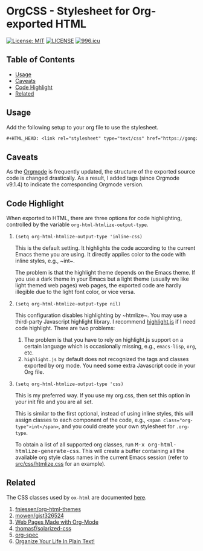 OrgCSS - Stylesheet for Org-exported HTML
=========================================

[![License: MIT](https://img.shields.io/badge/License-MIT-yellow.svg)](LICENSE.MIT) [![LICENSE](https://img.shields.io/badge/License-Anti%20996-blue.svg)](LICENSE.996ICU) [![996.icu](https://img.shields.io/badge/Link-996.icu-red.svg)](https://996.icu)

## Table of Contents

- [Usage](#usage)
- [Caveats](#caveats)
- [Code Highlight](#code-highlight)
- [Related](#related)

## Usage

Add the following setup to your org file to use the stylesheet.

```org
#+HTML_HEAD: <link rel="stylesheet" type="text/css" href="https://gongzhitaao.org/orgcss/org.css"/>
```

## Caveats

As the [Orgmode](http://orgmode.org/) is frequently updated, the structure of
the exported source code is changed drastically.  As a result, I added tags
(since Orgmode v9.1.4) to indicate the corresponding Orgmode version.

## Code Highlight

When exported to HTML, there are three options for code highlighting, controlled
by the variable `org-html-htmlize-output-type`.

1. `(setq org-html-htmlize-output-type 'inline-css)`

   This is the default setting.  It highlights the code according to the current
   Emacs theme you are using.  It directly applies color to the code with inline
   styles, e.g., ~<span style="color: 0x000000">int</span>~.

   The problem is that the highlight theme depends on the Emacs theme.  If you
   use a dark theme in your Emacs but a light theme (usually we like light
   themed web pages) web pages, the exported code are hardly illegible due to
   the light font color, or vice versa.

2. `(setq org-html-htmlize-output-type nil)`

   This configuration disables highlighting by ~htmlize~.  You may use a
   third-party Javascript highlight library.  I recommend [highlight.js](https://highlightjs.org/) if I
   need code highlight.  There are two problems:
   1. The problem is that you have to rely on highlight.js support on a certain
      language which is occasionally missing, e.g., `emacs-lisp`, `org`, etc.
   2. `highlight.js` by default does not recognized the tags and classes
      exported by org mode.  You need some extra Javascript code in your
      Org file.

3. `(setq org-html-htmlize-output-type 'css)`

    This is my preferred way.  If you use my org.css, then set this option in
    your init file and you are all set.

    This is similar to the first optional, instead of using inline styles, this
    will assign classes to each component of the code, e.g., `<span
    class="org-type">int</span>`, and you could create your own stylesheet for
    `.org-type`.

    To obtain a list of all supported org classes, run <kbd>M-x
    org-html-htmlize-generate-css</kbd>.  This will create a buffer containing
    all the available org style class names in the current Emacs session (refer
    to [src/css/htmlize.css](src/css/htmlize.css) for an example).

## Related

The CSS classes used by `ox-html` are documented [here](http://orgmode.org/manual/CSS-support.html).

1. [fniessen/org-html-themes](https://github.com/fniessen/org-html-themes)
2. [mowen/gist326524](https://gist.github.com/mowen/326524)
3. [Web Pages Made with Org-Mode](http://orgmode.org/worg/org-web.html)
4. [thomasf/solarized-css](https://github.com/thomasf/solarized-cs)
5. [org-spec](http://demo.thi.ng/org-spec/)
6. [Organize Your Life In Plain Text!](http://doc.norang.ca/org-mode.html)
